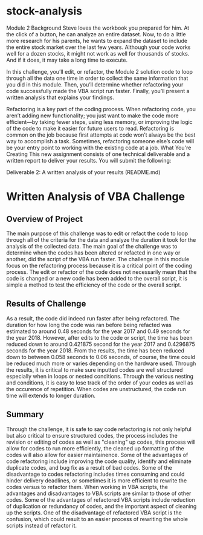# stock-analysis
Module 2
Background
Steve loves the workbook you prepared for him. At the click of a button, he can analyze an entire dataset. Now, to do a little more research for his parents, he wants to expand the dataset to include the entire stock market over the last few years. Although your code works well for a dozen stocks, it might not work as well for thousands of stocks. And if it does, it may take a long time to execute.

In this challenge, you’ll edit, or refactor, the Module 2 solution code to loop through all the data one time in order to collect the same information that you did in this module. Then, you’ll determine whether refactoring your code successfully made the VBA script run faster. Finally, you’ll present a written analysis that explains your findings.

Refactoring is a key part of the coding process. When refactoring code, you aren’t adding new functionality; you just want to make the code more efficient—by taking fewer steps, using less memory, or improving the logic of the code to make it easier for future users to read. Refactoring is common on the job because first attempts at code won’t always be the best way to accomplish a task. Sometimes, refactoring someone else’s code will be your entry point to working with the existing code at a job.
What You're Creating
This new assignment consists of one technical deliverable and a written report to deliver your results. You will submit the following:


Deliverable 2: A written analysis of your results (README.md)

# Written Analysis of VBA Challenge

## Overview of Project

  The main purpose of this challenge was to edit or refact the code to loop through all of the criteria for the data and analyze the duration it took for the analysis of the collected data. The main goal of the challenge was to determine when the codes has been altered or refacted in one way or another, did the script of the VBA run faster. The challenge in this module focus on the refactoring process because it is a critical point of the coding process. The edit or refactor of the code does not necessarily mean that the code is changed or a new code has been added to the overall script, it is simple a method to test the efficiency of the code or the overall script.

## Results of Challenge

  As a result, the code did indeed run faster after being refactored. The duration for how long the code was ran before being refacted was estimated to around 0.48 seconds for the year 2017 and 0.49 seconds for the year 2018. However, after edits to the code or script, the time has been reduced down to around 0.421875 second for the year 2017 and 0.4296875 seconds for the year 2018. From the results, the time has been reduced down to between 0.058 seconds to 0.06 seconds, of course, the time could be reduced much more or varies depending on the hardware used. Through the results, it is critical to make sure inputted codes are well structured especially when in loops or nested conditions. Through the various nesting and conditions, it is easy to lose track of the order of your codes as well as the occurence of repetition. When codes are unstructured, the code run time will extends to longer duration.

## Summary

  Through the challenge, it is safe to say code refactoring is not only helpful but also critical to ensure structured codes, the process includes the revision or editing of codes as well as "cleaning" up codes, this process will allow for codes to run more efficiently, the cleaned up formatting of the codes will also allow for easier maintainence. Some of the advantages of code refactoring include improving the code quality, identify and eliminate duplicate codes, and bug fix as a result of bad codes. Some of the disadvantage to codes refactoring includes times consuming and could hinder delivery deadlines, or sometimes it is more efficient to rewrite the codes versus to refactor them. When working in VBA scripts, the advantages and disadvantages to VBA scripts are similar to those of other codes. Some of the advantages of refactored VBA scripts include reduction of duplication or redundancy of codes, and the important aspect of cleaning up the scripts. One of the disadvantage of refactored VBA script is the confusion, which could result to an easier process of rewriting the whole scripts instead of refactor it. 
